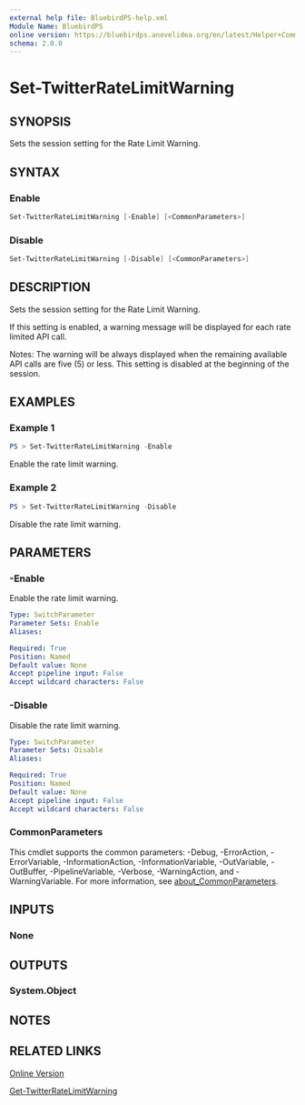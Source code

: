 ```yaml
---
external help file: BluebirdPS-help.xml
Module Name: BluebirdPS
online version: https://bluebirdps.anovelidea.org/en/latest/Helper+Commands/Set-TwitterRateLimitWarning
schema: 2.0.0
---
```


# Set-TwitterRateLimitWarning

## SYNOPSIS

Sets the session setting for the Rate Limit Warning.

## SYNTAX

### Enable

```powershell
Set-TwitterRateLimitWarning [-Enable] [<CommonParameters>]
```

### Disable

```powershell
Set-TwitterRateLimitWarning [-Disable] [<CommonParameters>]
```

## DESCRIPTION

Sets the session setting for the Rate Limit Warning.

If this setting is enabled, a warning message will be displayed for each rate limited API call.

Notes:
The warning will be always displayed when the remaining available API calls are five (5) or less.
This setting is disabled at the beginning of the session.

## EXAMPLES

### Example 1

```powershell
PS > Set-TwitterRateLimitWarning -Enable
```

Enable the rate limit warning.

### Example 2

```powershell
PS > Set-TwitterRateLimitWarning -Disable
```

Disable the rate limit warning.

## PARAMETERS

### -Enable

Enable the rate limit warning.

```yaml
Type: SwitchParameter
Parameter Sets: Enable
Aliases:

Required: True
Position: Named
Default value: None
Accept pipeline input: False
Accept wildcard characters: False
```

### -Disable

Disable the rate limit warning.

```yaml
Type: SwitchParameter
Parameter Sets: Disable
Aliases:

Required: True
Position: Named
Default value: None
Accept pipeline input: False
Accept wildcard characters: False
```

### CommonParameters

This cmdlet supports the common parameters: -Debug, -ErrorAction, -ErrorVariable, -InformationAction, -InformationVariable, -OutVariable, -OutBuffer, -PipelineVariable, -Verbose, -WarningAction, and -WarningVariable. For more information, see [about_CommonParameters](http://go.microsoft.com/fwlink/?LinkID=113216).

## INPUTS

### None

## OUTPUTS

### System.Object

## NOTES

## RELATED LINKS

[Online Version](https://bluebirdps.anovelidea.org/en/latest/Helper+Commands/Set-TwitterRateLimitWarning)

[Get-TwitterRateLimitWarning](https://bluebirdps.anovelidea.org/en/latest/Helper+Commands/Get-TwitterRateLimitWarning)
